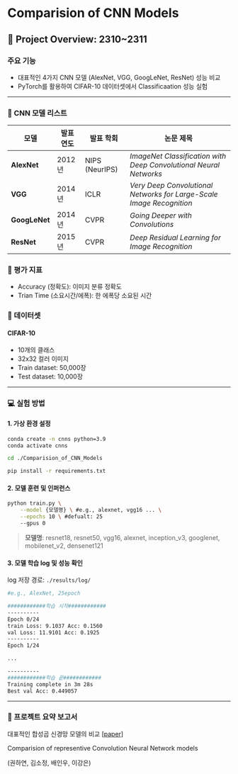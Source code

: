 # Comparision of CNN Models

## &#x1F4E2; Project Overview: 2310~2311

### 주요 기능
- 대표적인 4가지 CNN 모델 (AlexNet, VGG, GoogLeNet, ResNet) 성능 비교
- PyTorch를 활용하여 CIFAR-10 데이터셋에서 Classificaation 성능 실험

----

### &#x1F31F; CNN 모델 리스트
| 모델       | 발표 연도 | 발표 학회         | 논문 제목                                             |
|------------|-----------|------------------|-------------------------------------------------------|
| **AlexNet**   | 2012년    | NIPS (NeurIPS)   | *ImageNet Classification with Deep Convolutional Neural Networks* |
| **VGG**       | 2014년    | ICLR             | *Very Deep Convolutional Networks for Large-Scale Image Recognition* |
| **GoogLeNet** | 2014년    | CVPR             | *Going Deeper with Convolutions*                      |
| **ResNet**    | 2015년    | CVPR             | *Deep Residual Learning for Image Recognition*        |


### 🧪 평가 지표
- Accuracy (정확도): 이미지 분류 정확도
- Trian Time (소요시간/에폭): 한 에폭당 소요된 시간

### 📝 데이터셋
#### CIFAR-10
- 10개의 클래스
- 32x32 컬러 이미지
- Train dataset: 50,000장
- Test dataset: 10,000장

----

### 💻 실험 방법

#### 1. 가상 환경 설정

```bash
conda create -n cnns python=3.9
conda activate cnns

cd ./Comparision_of_CNN_Models

pip install -r requirements.txt
```

#### 2. 모델 훈련 및 인퍼런스
```bash
python train.py \
    --model {모델명} \ #e.g., alexnet, vgg16 ... \
    --epochs 10 \ #defualt: 25
    --gpus 0
```
> **모델명**: resnet18, resnet50, vgg16, alexnet, inception_v3, googlenet, mobilenet_v2, densenet121

#### 3. 모델 학습 log 및 성능 확인
log 저장 경로: ```./results/log/```

```bash
#e.g., AlexNet, 25epoch

############학습 시작############
----------
Epoch 0/24
train Loss: 9.1037 Acc: 0.1560
val Loss: 11.9101 Acc: 0.1925
----------
Epoch 1/24

...

----------
############학습 끝############
Training complete in 3m 28s
Best val Acc: 0.449057
```

---

### 📄 프로젝트 요약 보고서

대표적인 합성곱 신경망 모델의 비교
[[paper]](./CNN_report.pdf) 

Comparision of representive Convolution Neural Network models

(권하연, 김소정, 배인우, 이강은)
